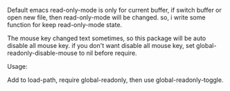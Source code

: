 Default emacs read-only-mode is only for current buffer,
if switch buffer or open new file, then read-only-mode will be changed.
so, i write some function for keep read-only-mode state.

The mouse key changed text sometimes, so this package will be auto disable
all mouse key. if you don't want disable all mouse key,
set global-readonly-disable-mouse to nil before require.

Usage:

Add to load-path, require global-readonly, then use global-readonly-toggle.


